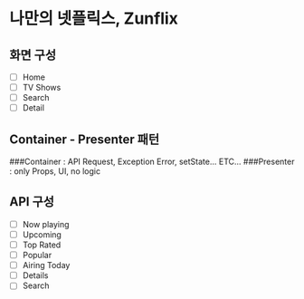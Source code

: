 # 나만의 넷플릭스, Zunflix

## 화면 구성
- [ ] Home
- [ ] TV Shows
- [ ] Search
- [ ] Detail

## Container - Presenter 패턴
###Container : API Request, Exception Error, setState... ETC...
###Presenter : only Props, UI, no logic

## API 구성
- [ ] Now playing
- [ ] Upcoming
- [ ] Top Rated
- [ ] Popular
- [ ] Airing Today
- [ ] Details
- [ ] Search
